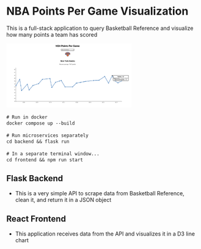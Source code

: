 # NBA Points Per Game Visualization
This is a full-stack application to query Basketball Reference and visualize how many points a team has scored

<img src="./img/nyk.png" width=65%>



```
# Run in docker
docker compose up --build

# Run microservices separately
cd backend && flask run

# In a separate terminal window...
cd frontend && npm run start
```

## Flask Backend
* This is a very simple API to scrape data from Basketball Reference, clean it, and return it in a JSON object

## React Frontend
* This application receives data from the API and visualizes it in a D3 line chart
